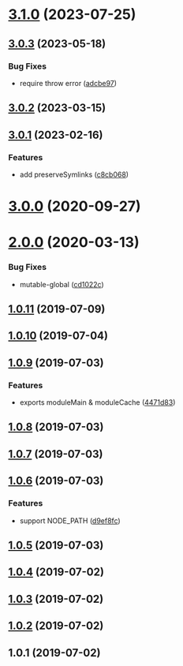 <a name="3.1.0"></a>

# [3.1.0](https://github.com/imcuttle/my-runner/compare/v3.0.3...v3.1.0) (2023-07-25)

<a name="3.0.3"></a>

## [3.0.3](https://github.com/imcuttle/my-runner/compare/v3.0.2...v3.0.3) (2023-05-18)

### Bug Fixes

- require throw error ([adcbe97](https://github.com/imcuttle/my-runner/commit/adcbe97))

<a name="3.0.2"></a>

## [3.0.2](https://github.com/imcuttle/my-runner/compare/v3.0.1...v3.0.2) (2023-03-15)

<a name="3.0.1"></a>

## [3.0.1](https://github.com/imcuttle/my-runner/compare/v3.0.0...v3.0.1) (2023-02-16)

### Features

- add preserveSymlinks ([c8cb068](https://github.com/imcuttle/my-runner/commit/c8cb068))

<a name="3.0.0"></a>

# [3.0.0](https://github.com/imcuttle/my-runner/compare/v2.0.0...v3.0.0) (2020-09-27)

<a name="2.0.0"></a>

# [2.0.0](https://github.com/imcuttle/my-runner/compare/v1.0.11...v2.0.0) (2020-03-13)

### Bug Fixes

- mutable-global ([cd1022c](https://github.com/imcuttle/my-runner/commit/cd1022c))

<a name="1.0.11"></a>

## [1.0.11](https://github.com/imcuttle/my-runner/compare/v1.0.10...v1.0.11) (2019-07-09)

<a name="1.0.10"></a>

## [1.0.10](https://github.com/imcuttle/my-runner/compare/v1.0.9...v1.0.10) (2019-07-04)

<a name="1.0.9"></a>

## [1.0.9](https://github.com/imcuttle/my-runner/compare/v1.0.8...v1.0.9) (2019-07-03)

### Features

- exports moduleMain & moduleCache ([4471d83](https://github.com/imcuttle/my-runner/commit/4471d83))

<a name="1.0.8"></a>

## [1.0.8](https://github.com/imcuttle/my-runner/compare/v1.0.7...v1.0.8) (2019-07-03)

<a name="1.0.7"></a>

## [1.0.7](https://github.com/imcuttle/my-runner/compare/v1.0.6...v1.0.7) (2019-07-03)

<a name="1.0.6"></a>

## [1.0.6](https://github.com/imcuttle/my-runner/compare/v1.0.5...v1.0.6) (2019-07-03)

### Features

- support NODE_PATH ([d9ef8fc](https://github.com/imcuttle/my-runner/commit/d9ef8fc))

<a name="1.0.5"></a>

## [1.0.5](https://github.com/imcuttle/my-runner/compare/v1.0.4...v1.0.5) (2019-07-03)

<a name="1.0.4"></a>

## [1.0.4](https://github.com/imcuttle/my-runner/compare/v1.0.3...v1.0.4) (2019-07-02)

<a name="1.0.3"></a>

## [1.0.3](https://github.com/imcuttle/my-runner/compare/v1.0.2...v1.0.3) (2019-07-02)

<a name="1.0.2"></a>

## [1.0.2](https://github.com/imcuttle/my-runner/compare/v1.0.1...v1.0.2) (2019-07-02)

<a name="1.0.1"></a>

## 1.0.1 (2019-07-02)
